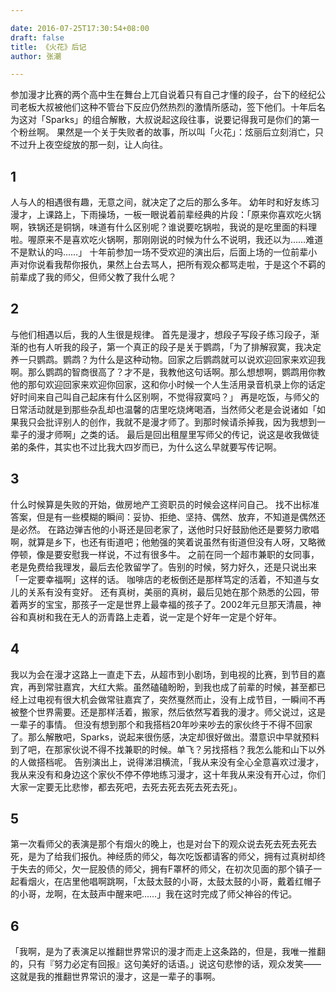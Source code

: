 ```yaml
---

date: 2016-07-25T17:30:54+08:00
draft: false
title: 《火花》后记
author: 张潮

---
```





参加漫才比赛的两个高中生在舞台上兀自说着只有自己才懂的段子，台下的经纪公司老板大叔被他们这种不管台下反应仍然热烈的激情所感动，签下他们。十年后名为这对「Sparks」的组合解散，大叔说起这段往事，说要记得我可是你们的第一个粉丝啊。
果然是一个关于失败者的故事，所以叫「火花」：炫丽后立刻消亡，只不过升上夜空绽放的那一刻，让人向往。

## 1
人与人的相遇很有趣，无意之间，就决定了之后的那么多年。
幼年时和好友练习漫才，上课路上，下雨操场，一板一眼说着前辈经典的片段：「原来你喜欢吃火锅啊，铁锅还是铜锅，味道有什么区别呢？谁说要吃锅啦，我说的是吃里面的料理啦。喔原来不是喜欢吃火锅啊，那刚刚说的时候为什么不说明，我还以为……难道不是默认的吗……」
十年前参加一场不受欢迎的演出后，后面上场的一位前辈小声对你说看我帮你报仇，果然上台去骂人，把所有观众都骂走啦，于是这个不羁的前辈成了我的师父，但师父教了我什么呢？

## 2
与他们相遇以后，我的人生很是规律。
首先是漫才，想段子写段子练习段子，渐渐的也有人听我的段子，第一个真正的段子是关于鹦鹉，「为了排解寂寞，我决定养一只鹦鹉。鹦鹉？为什么是这种动物。回家之后鹦鹉就可以说欢迎回家来欢迎我啊。那么鹦鹉的智商很高了？才不是，我教他这句话啊。那么想想啊，鹦鹉用你教他的那句欢迎回家来欢迎你回家，这和你小时候一个人生活用录音机录上你的话定好时间来自己叫自己起床有什么区别啊，不觉得寂寞吗？」
再是吃饭，与师父的日常活动就是到那些杂乱却也温馨的店里吃烧烤喝酒，当然师父老是会说诸如「如果我只会批评别人的创作，我就不是漫才师了。到那时候请杀掉我，因为我想到一辈子的漫才师啊」之类的话。
最后是回出租屋里写师父的传记，说这是收我做徒弟的条件，其实也不过比我大四岁而已，为什么这么早就要写传记啊。

## 3
什么时候算是失败的开始，做房地产工资职员的时候会这样问自己。
找不出标准答案，但是有一些模糊的瞬间：妥协、拒绝、坚持、偶然、放弃，不知道是偶然还是必然。
在路边弹吉他的小哥还是回老家了，送他时只好鼓励他还是要努力歌唱啊，就算是乡下，也还有街道吧；他勉强的笑着说虽然有街道但没有人呀，又略微停顿，像是要安慰我一样说，不过有很多牛。
之前在同一个超市兼职的女同事，老是免费给我理发，最后去伦敦留学了。告别的时候，努力好久，还是只说出来「一定要幸福啊」这样的话。
咖啡店的老板倒还是那样笃定的活着，不知道与女儿的关系有没有变好。
还有真树，美丽的真树，最后见她在那个熟悉的公园，带着两岁的宝宝，那孩子一定是世界上最幸福的孩子了。2002年元旦那天清晨，神谷和真树和我在无人的沥青路上走着，说一定是个好年一定是个好年。

## 4
我以为会在漫才这路上一直走下去，从超市到小剧场，到电视的比赛，到节目的嘉宾，再到常驻嘉宾，大红大紫。虽然磕磕盼盼，到我也成了前辈的时候，甚至都已经上过电视有很大机会做常驻嘉宾了，突然戛然而止，没有上成节目，一瞬间不再被整个世界需要。还是那样活着，搬家，然后依然写着我的漫才。师父说过，这是一辈子的事情。
但没有想到那个和我搭档20年吵来吵去的家伙终于不得不回家了。那么解散吧，Sparks，说起来很伤感，决定却很好做出。潜意识中早就预料到了吧，在那家伙说不得不找兼职的时候。单飞？另找搭档？我怎么能和山下以外的人做搭档呢。
告别演出上，说得涕泪横流，「我从来没有全心全意喜欢过漫才，我从来没有和身边这个家伙不停不停地练习漫才，这十年我从来没有开心过，你们大家一定要无比悲惨，都去死吧，去死去死去死去死去死」。

## 5
第一次看师父的表演是那个有烟火的晚上，也是对台下的观众说去死去死去死去死，是为了给我们报仇。神经质的师父，每次吃饭都请客的师父，拥有过真树却终于失去的师父，欠一屁股债的师父，拥有F罩杯的师父，在初次见面的那个镇子一起看烟火，在店里他唱啊跳啊，「太鼓太鼓的小哥，太鼓太鼓的小哥，戴着红帽子的小哥，龙啊，在太鼓声中醒来吧……」我在这时完成了师父神谷的传记。

## 6
「我啊，是为了表演足以推翻世界常识的漫才而走上这条路的，但是，我唯一推翻的，只有『努力必定有回报』这句美好的话语。」说这句悲惨的话，观众发笑——这就是我的推翻世界常识的漫才，这是一辈子的事啊。
